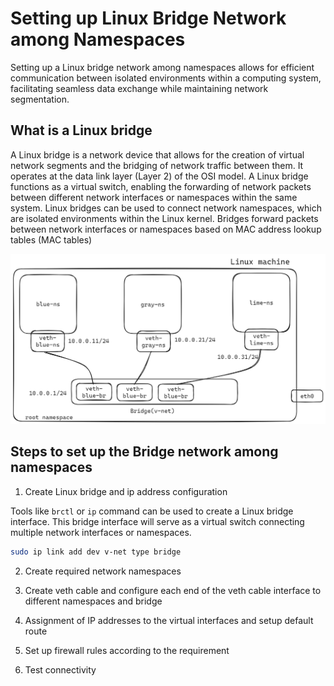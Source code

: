 # Setting up Linux Bridge Network among Namespaces

Setting up a Linux bridge network among namespaces allows for efficient communication between isolated environments within a computing system, facilitating seamless data exchange while maintaining network segmentation.

## What is a Linux bridge

A Linux bridge is a network device that allows for the creation of virtual network segments and the bridging of network traffic between them. It operates at the data link layer (Layer 2) of the OSI model. A Linux bridge functions as a virtual switch, enabling the forwarding of network packets between different network interfaces or namespaces within the same system. Linux bridges can be used to connect network namespaces, which are isolated environments within the Linux kernel. Bridges forward packets between network interfaces or namespaces based on MAC address lookup tables (MAC tables)

![alt](./images/lab6-1.png)

## Steps to set up the Bridge network among namespaces

1. Create Linux bridge and ip address configuration

Tools like `brctl` or `ip` command can be used to create a Linux bridge interface. This bridge interface will serve as a virtual switch connecting multiple network interfaces or namespaces.

```bash
sudo ip link add dev v-net type bridge
```

2. Create required network namespaces

3. Create veth cable and configure each end of the veth cable interface to different namespaces and bridge

4. Assignment of IP addresses to the virtual interfaces and setup default route

5. Set up firewall rules according to the requirement

6. Test connectivity